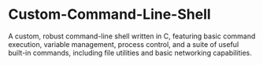 # Custom-Command-Line-Shell
A custom, robust command-line shell written in C, featuring basic command execution, variable management, process control, and a suite of useful built-in commands, including file utilities and basic networking capabilities.

